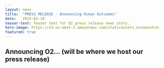 ```yaml
---
layout: news
title:  "PRESS RELEASE - Announcing Ocean Outcomes"
date:   2015-02-10
teaser-text: Teaser text for O2 press release news story.
hero-image: https://s3-us-west-2.amazonaws.com/staticassets.oceanoutcomes.org/hero+photos/news3hero.jpg
featured: true
---
```


## Announcing O2... (will be where we host our press release)
